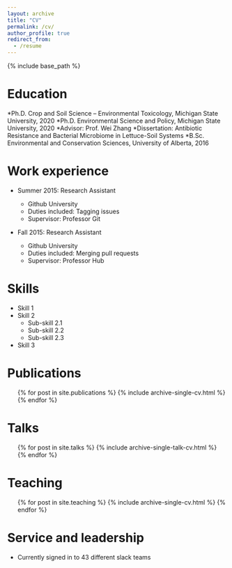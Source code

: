 ```yaml
---
layout: archive
title: "CV"
permalink: /cv/
author_profile: true
redirect_from:
  - /resume
---
```


{% include base_path %}

Education
======
*Ph.D. Crop and Soil Science – Environmental Toxicology, Michigan State University, 2020
*Ph.D. Environmental Science and Policy, Michigan State University, 2020
*Advisor: Prof. Wei Zhang
*Dissertation: Antibiotic Resistance and Bacterial Microbiome in Lettuce-Soil Systems
*B.Sc. Environmental and Conservation Sciences, University of Alberta, 2016



Work experience
======
* Summer 2015: Research Assistant
  * Github University
  * Duties included: Tagging issues
  * Supervisor: Professor Git

* Fall 2015: Research Assistant
  * Github University
  * Duties included: Merging pull requests
  * Supervisor: Professor Hub
  
Skills
======
* Skill 1
* Skill 2
  * Sub-skill 2.1
  * Sub-skill 2.2
  * Sub-skill 2.3
* Skill 3

Publications
======
  <ul>{% for post in site.publications %}
    {% include archive-single-cv.html %}
  {% endfor %}</ul>
  
Talks
======
  <ul>{% for post in site.talks %}
    {% include archive-single-talk-cv.html %}
  {% endfor %}</ul>
  
Teaching
======
  <ul>{% for post in site.teaching %}
    {% include archive-single-cv.html %}
  {% endfor %}</ul>
  
Service and leadership
======
* Currently signed in to 43 different slack teams
